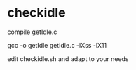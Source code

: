 # checkidle


compile getIdle.c

gcc -o getIdle getIdle.c -lXss -lX11


edit checkidle.sh and adapt to your needs
